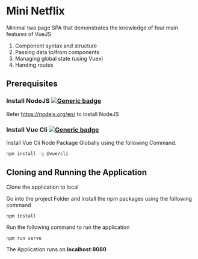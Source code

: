 # Mini Netflix
Minimal two page SPA that demonstrates the knowledge of four main features of VueJS
1) Component syntax and structure
2) Passing data to/from components
3) Managing global state (using Vuex)
4) Handing routes

## Prerequisites

### Install NodeJS [![Generic badge](https://img.shields.io/badge/Prerequisite-NodeJS-blue.svg)](https://nodejs.org/en/)

Refer https://nodejs.org/en/ to install NodeJS

### Install Vue Cli [![Generic badge](https://img.shields.io/badge/Prerequisite-VueCli-blue.svg)](https://cli.vuejs.org/guide/)

Install Vue Cli Node Package Globally using the following Command.

```bash
npm install -g @vue/cli
```
## Cloning and Running the Application

Clone the application to local

Go into the project Folder and install the npm packages using the following command
```bash
npm install
```
Run the following command to run the application
```
npm run serve
```
The Application runs on **localhost:8080**
